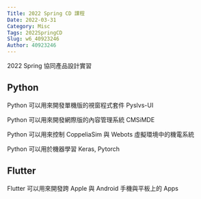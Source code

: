```yaml
---
Title: 2022 Spring CD 課程
Date: 2022-03-31
Category: Misc
Tags: 2022SpringCD
Slug: w6_40923246
Author: 40923246
---
```


2022 Spring 協同產品設計實習

<!-- PELICAN_END_SUMMARY -->

Python
----
Python 可以用來開發單機版的視窗程式套件 Pyslvs-UI

Python 可以用來開發網際版的內容管理系統 CMSiMDE

Python 可以用來控制 CoppeliaSim 與 Webots 虛擬環境中的機電系統

Python 可以用於機器學習 Keras, Pytorch


Flutter
----

Flutter 可以用來開發跨 Apple 與 Android 手機與平板上的 Apps

